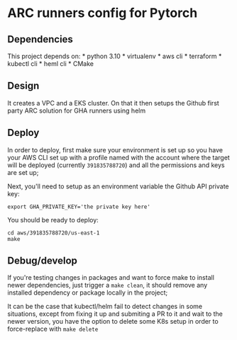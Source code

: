 # ARC runners config for Pytorch

## Dependencies

This project depends on:
    * python 3.10
    * virtualenv
    * aws cli
    * terraform
    * kubectl cli
    * heml cli
    * CMake

## Design

It creates a VPC and a EKS cluster. On that it then setups the Github first party ARC solution for GHA runners using helm

## Deploy

In order to deploy, first make sure your environment is set up so you have your AWS CLI set up with a profile named with the account where the target will be deployed (currently `391835788720`) and all the permissions and keys are set up; 

Next, you'll need to setup as an environment variable the Github API private key:

```
export GHA_PRIVATE_KEY='the private key here'
```

You should be ready to deploy:

```
cd aws/391835788720/us-east-1
make
```

## Debug/develop

If you're testing changes in packages and want to force make to install newer dependencies, just trigger a `make clean`, it should remove any installed dependency or package locally in the project;

It can be the case that kubectl/helm fail to detect changes in some situations, except from fixing it up and submiting a PR to it and wait to the newer version, you have the option to delete some K8s setup in order to force-replace with `make delete`